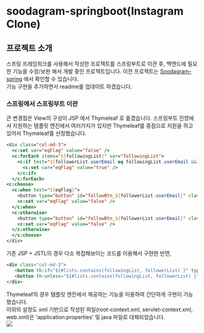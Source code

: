 # soodagram-springboot(Instagram Clone)
## 프로젝트 소개
스프링 프레임워크를 사용해서 작성한 프로젝트를 스프링부트로 이관 후, 백엔드에 필요한 기능을 수정/보완 해서 개발 중인 프로젝트입니다.
이전 프로젝트는 [Soodagram-spring](https://github.com/wer080/soodagram.git) 에서 확인할 수 있습니다.    
기능 구현을 추가하면서 readme를 업데이트 하겠습니다.

### 스프링에서 스프링부트 이관
큰 변경점은 View의 구성이 JSP 에서 Thymeleaf 로 옮겼습니다.
스프링부트 진영에서 지원하는 템플릿 엔진에서 여러가지가 있지만 Thymeleaf를 중점으로 지원을 하고 있어서 Thymeleaf를 선정했습니다.  
```jsp
<div class="col-md-3">
  <c:set var="eqFlag" value="false" /> 				
  <c:forEach items="${followingList}" var="followingList">
    <c:if test="${followerList.userEmail eq followingList.userEmail && not eqFlag}">
      <c:set var="eqFlag" value="true" />
    </c:if>
  </c:forEach>   				                           
<c:choose>
  <c:when test="${eqFlag}">  
    <button type="button" id="followBtn_${followerList.userEmail}" class="followBtnAcc btn btn-default">팔로잉</button>   
    <c:set var="eqFlag" value="false" />                       					                        			
  </c:when>	
  <c:otherwise>
    <button type="button" id="followBtn_${followerList.userEmail}" class="followBtnAcc btn btn-primary">팔로우</button>
    <c:set var="eqFlag" value="false" />
  </c:otherwise>  	                       			
  </c:choose>	
</div>   
```
기존 JSP + JSTL의 경우 다소 복잡해보이는 코드를 이용해서 구현한 반면,
```html
<div class="col-md-3"> 
   <button th:if="${#lists.contains(followingList, followerList) }" type="button" th:id="'followBtn_' + ${followerList.userEmail}" class="followBtnAcc btn btn-default">팔로잉</button> 
   <button th:unless="${#lists.contains(followingList, followerList) }" type="button" th:id="'followBtn_' + ${followerList.userEmail}" class="followBtnAcc btn btn-primary">팔로우</button>    
</div>
```
Thymeleaf의 경우 템플릿 엔진에서 제공하는 기능을 이용하여 간단하게 구현이 가능했습니다.    
이외의 설정도 xml 기반으로 작성된 파일(root-context.xml, servlet-context.xml, web.xml)은 'application.properties' 및 java 파일로 대체되었습니다.     
<img src="https://user-images.githubusercontent.com/65437310/116869098-0ae16380-ac4b-11eb-940a-991f9017f5aa.png">
